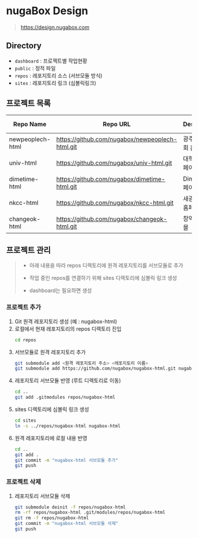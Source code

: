 # nugaBox Design

> <https://design.nugabox.com>


## Directory

- `dashboard` : 프로젝트별 작업현황
- `public` : 정적 파일
- `repos` : 레포지토리 소스 (서브모듈 방식)
- `sites` : 레포지토리 링크 (심볼릭링크)

## 프로젝트 목록

|Repo Name|Repo URL|Description|Created Date|
|---|---|---|---|
|newpeoplech-html|https://github.com/nugabox/newpeoplech-html.git|광주새백성교회 홈페이지|2021-04-15|
|univ-html|https://github.com/nugabox/univ-html.git|대학정보 홈페이지|2022-11-13|
|dimetime-html|https://github.com/nugabox/dimetime-html.git|Dimetime 홈페이지|2023-01-04|
|nkcc-html|https://github.com/nugabox/nkcc-html.git|새광주교회 홈페이지|2024-05-22|
|changeok-html|https://github.com/nugabox/changeok-html.git|창억떡 쇼핑몰|2025-01-11|


## 프로젝트 관리

> - 아래 내용을 따라 repos 디렉토리에 원격 레포지토리를 서브모듈로 추가
>
> - 작업 중인 repos를 연결하기 위해 sites 디렉토리에 심볼릭 링크 생성
>
> - dashboard는 필요하면 생성

### 프로젝트 추가

1. Git 원격 레포지토리 생성 (예 : nugabox-html)
1. 로컬에서 현재 레포지토리의 repos 디렉토리 진입
   ```bash
   cd repos
   ```
1. 서브모듈로 원격 레포지토리 추가
   ```bash
   git submodule add <원격 레포지토리 주소> <레포지토리 이름>
   git submodule add https://github.com/nugabox/nugabox-html.git nugabox-html
   ```
1. 레포지토리 서브모듈 반영 (루트 디렉토리로 이동)
   ```bash
   cd ..
   git add .gitmodules repos/nugabox-html
   ```
1. sites 디렉토리에 심볼릭 링크 생성
   ```bash
   cd sites
   ln -s ../repos/nugabox-html nugabox-html
   ```
1. 원격 레포지토리에 로컬 내용 반영
   ```bash
   cd ..
   git add .
   git commit -m "nugabox-html 서브모듈 추가"
   git push
   ```

### 프로젝트 삭제

1. 레포지토리 서브모듈 삭제
   ```bash
   git submodule deinit -f repos/nugabox-html
   rm -rf repos/nugabox-html .git/modules/repos/nugabox-html
   git rm -f repos/nugabox-html
   git commit -m "nugabox-html 서브모듈 삭제"
   git push
   ```
